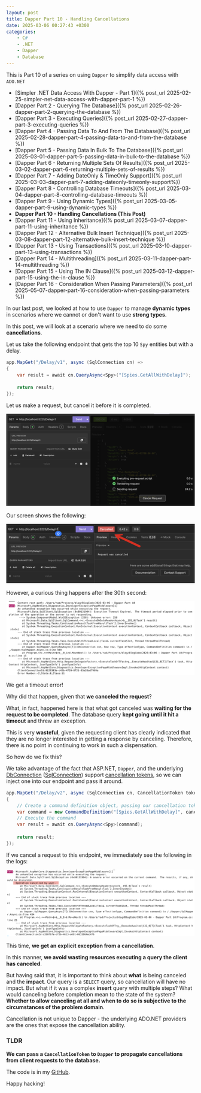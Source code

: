 ```yaml
---
layout: post
title: Dapper Part 10 - Handling Cancellations
date: 2025-03-06 00:27:43 +0300
categories:
    - C#
    - .NET
    - Dapper
    - Database
---
```


This is Part 10 of a series on using `Dapper` to simplify data access with `ADO.NET`

* [Simpler .NET Data Access With Dapper - Part 1]({% post_url 2025-02-25-simpler-net-data-access-with-dapper-part-1 %})
* [Dapper Part 2 - Querying The Database]({% post_url 2025-02-26-dapper-part-2-querying-the-database %})
* [Dapper Part 3 - Executing Queries]({% post_url 2025-02-27-dapper-part-3-executing-queries %})
* [Dapper Part 4 - Passing Data To And From The Database]({% post_url 2025-02-28-dapper-part-4-passing-data-to-and-from-the-database %})
* [Dapper Part 5 - Passing Data In Bulk To The Database]({% post_url 2025-03-01-dapper-part-5-passing-data-in-bulk-to-the-database %})
* [Dapper Part 6 - Returning Multiple Sets Of Results]({% post_url 2025-03-02-dapper-part-6-returning-multiple-sets-of-results %})
* [Dapper Part 7 - Adding DateOnly & TimeOnly Support]({% post_url 2025-03-03-dapper-part-7-adding-dateonly-timeonly-support%})
* [Dapper Part 8 - Controlling Database Timeouts]({% post_url 2025-03-04-dapper-part-8-controlling-database-timeouts %})
* [Dapper Part 9 - Using Dynamic Types]({% post_url 2025-03-05-dapper-part-9-using-dynamic-types %})
* **Dapper Part 10 - Handling Cancellations (This Post)**
* [Dapper Part 11 - Using Inheritance]({% post_url 2025-03-07-dapper-part-11-using-inheritance %})
* [Dapper Part 12 - Alternative Bulk Insert Technique]({% post_url 2025-03-08-dapper-part-12-alternative-bulk-insert-technique %})
* [Dapper Part 13 - Using Transactions]({% post_url 2025-03-10-dapper-part-13-using-transactions %})
* [Dapper Part 14 - Multithreading]({% post_url 2025-03-11-dapper-part-14-multithreading %})
* [Dapper Part 15 - Using The IN Clause]({% post_url 2025-03-12-dapper-part-15-using-the-in-clause %})
* [Dapper Part 16 - Consideration When Passing Parameters]({% post_url 2025-05-07-dapper-part-16-consideration-when-passing-parameters %})

In our last post, we looked at how to use `Dapper` to manage **dynamic types** in scenarios where we cannot or don't want to use **strong types.**

In this post, we will look at a scenario where we need to do some **cancellations**.

Let us take the following endpoint that gets the top 10 `Spy` entities but with a delay.

```c#
app.MapGet("/Delay/v1", async (SqlConnection cn) =>
{
    var result = await cn.QueryAsync<Spy>("[Spies.GetAllWithDelay]");

    return result;
});
```

Let us make a request, but cancel it before it is completed.

![CancelRequest](../images/2025/03/CancelRequest.png)

Our screen shows the following:

![CancelledUI](../images/2025/03/CancelledUI.png)

However, a curious thing happens after the 30th second:

![TimoutError](../images/2025/03/TimoutError.png)

We get a timeout error!

Why did that happen, given that **we canceled the request**?

What, in fact, happened here is that what got canceled was **waiting for the request to be completed**. The database query **kept going until it hit a timeout** and threw an exception.

This is very **wasteful**, given the requesting client has clearly indicated that they are no longer interested in getting a response by canceling. Therefore, there is no point in continuing to work in such a dispensation.

So how do we fix this?

We take advantage of the fact that ASP.NET, `Dapper`, and the underlying [DbConnection](https://learn.microsoft.com/en-us/dotnet/api/system.data.common.dbconnection?view=net-9.0) ([SqlConnection](https://learn.microsoft.com/en-us/dotnet/api/microsoft.data.sqlclient.sqlconnection?view=sqlclient-dotnet-standard-5.2)) support [cancellation tokens](https://learn.microsoft.com/en-us/dotnet/api/system.threading.cancellationtoken?view=net-9.0), so we can inject one into our endpoint and pass it around.

```c#
app.MapGet("/Delay/v2", async (SqlConnection cn, CancellationToken token) =>
{
    // Create a command definition object, passing our cancellation token
    var command = new CommandDefinition("[Spies.GetAllWithDelay]", cancellationToken: token);
    // Execute the command
    var result = await cn.QueryAsync<Spy>(command);

    return result;
});
```

If we cancel a request to this endpoint, we immediately see the following in the logs:

![OperationCanceled](../images/2025/03/OperationCanceled.png)

This time, **we get an explicit exception from a cancellation**.

In this manner, **we avoid wasting resources executing a query the client has canceled**.

But having said that, it is important to think about **what** is being canceled and the **impact**. Our query is a `SELECT` query, so cancellation will have no impact. But what if it was a complex **insert** query with multiple steps? What would canceling before completion mean to the state of the system? **Whether to allow canceling at all and when to do so is subjective to the circumstances of the problem domain**.

Cancellation is not unique to Dapper - the underlying ADO.NET providers are the ones that expose the cancellation ability.

### TLDR

**We can pass a `CancellationToken` to `Dapper` to propagate cancellations from client requests to the database.**

The code is in my [GitHub](https://github.com/conradakunga/BlogCode/tree/master/2025-03-06%20-%20Dapper%20Part%2010).

Happy hacking!
